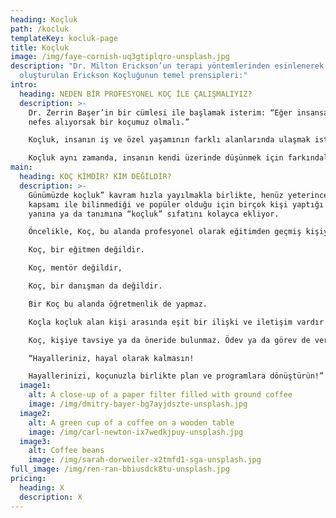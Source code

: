 ```yaml
---
heading: Koçluk
path: /kocluk
templateKey: kocluk-page
title: Koçluk
image: /img/faye-cornish-uq3gtiplqro-unsplash.jpg
description: "Dr. Milton Erickson’un terapi yöntemlerinden esinlenerek
  oluşturulan Erickson Koçluğunun temel prensipleri:"
intro:
  heading: NEDEN BİR PROFESYONEL KOÇ İLE ÇALIŞMALIYIZ?
  description: >-
    Dr. Zerrin Başer’in bir cümlesi ile başlamak isterim: “Eğer insansak ve
    nefes alıyorsak bir koçumuz olmalı.”

    Koçluk, insanın iş ve özel yaşamının farklı alanlarında ulaşmak istediği sonuçlara ulaşmasını, gelişimini ve farkındalıklı yaşamasını destekleyen bir araçtır.

    Koçluk aynı zamanda, insanın kendi üzerinde düşünmek için farkındalıklı, nitelikli ve kaliteli zaman ayırmasını sağlar. Bir koçla ve onun kullandığı yöntemler aracılığı ile bir konuya hiç bakmadığı bambaşka pencerelerden bakma fırsatı verir. Bu nedenle nitelikli düşünmeye zaman ayırıp kendi potansiyelini geliştirmek ve gerçekleştirmek isteyen, sentez yeteneğini ve yaratıcı potansiyelini harekete geçirmek isteyen herkesin bir koça ve bir koçla çalışmaya ihtiyacı vardır.
main:
  heading: KOÇ KİMDİR? KİM DEĞİLDİR?
  description: >-
    Günümüzde koçluk” kavram hızla yayılmakla birlikte, henüz yeterince tüm
    kapsamı ile bilinmediği ve popüler olduğu için birçok kişi yaptığı işin
    yanına ya da tanımına “koçluk” sıfatını kolayca ekliyor.

    Öncelikle, Koç, bu alanda profesyonel olarak eğitimden geçmiş kişiye denir.

    Koç, bir eğitmen değildir.

    Koç, mentör değildir,

    Koç, bir danışman da değildir.

    Bir Koç bu alanda öğretmenlik de yapmaz.

    Koçla koçluk alan kişi arasında eşit bir ilişki ve iletişim vardır. Koç bilgisini aktaran, yol gösteren, “bunu böyle yap” diyen kişi değildir. Koç, süreç uygulamalarını kullanarak kişiyi düşündüren, kendini bulduran, onun kendi başına fark etmediği birçok şeyi süreçte fark etmesi ve bulması için kişiye alan açan kişidir.

    Koç, kişiye tavsiye ya da öneride bulunmaz. Ödev ya da görev de vermez. Sadece, kişinin farkındalığını canlandırıp harekete geçmesini destekler.Koçluk penceresi gelecek odaklıdır.

    “Hayalleriniz, hayal olarak kalmasın!

    Hayallerinizi, koçunuzla birlikte plan ve programlara dönüştürün!”
  image1:
    alt: A close-up of a paper filter filled with ground coffee
    image: /img/dmitry-bayer-bg7ayjdszte-unsplash.jpg
  image2:
    alt: A green cup of a coffee on a wooden table
    image: /img/carl-newton-ix7wedkjpuy-unsplash.jpg
  image3:
    alt: Coffee beans
    image: /img/sarah-dorweiler-x2tmfd1-sga-unsplash.jpg
full_image: /img/ren-ran-bbiusdck8tu-unsplash.jpg
pricing:
  heading: X
  description: X
---
```

